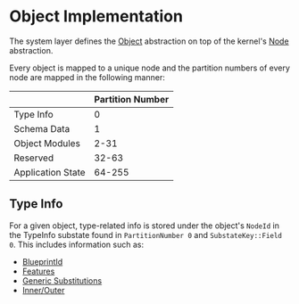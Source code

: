 # Object Implementation

The system layer defines the [Object](../application/object/README.md) abstraction on top of the
kernel's [Node](../kernel/node.md) abstraction.

Every object is mapped to a unique node and the partition numbers of every node are
mapped in the following manner:

|                   | Partition Number |
|-------------------|------------------|
| Type Info         | 0                |
| Schema Data       | 1                |
| Object Modules    | 2-31             |
| Reserved          | 32-63            |
| Application State | 64-255           |

## Type Info

For a given object, type-related info is stored under the object's `NodeId` in the TypeInfo
substate found in `PartitionNumber 0` and `SubstateKey::Field 0`. This includes information such as:
* [BlueprintId](../application/object/blueprint_id.md)
* [Features](../application/object/features.md)
* [Generic Substitutions](../application/object/generic_substitutions.md)
* [Inner/Outer](../application/object/inner_outer_objects.md)

